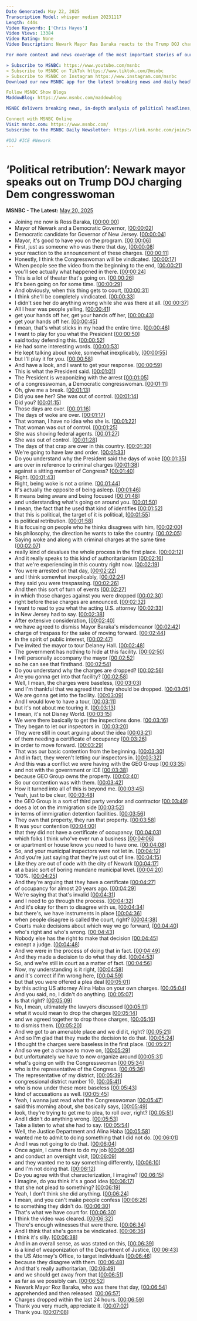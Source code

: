 ```yaml
---
Date Generated: May 22, 2025
Transcription Model: whisper medium 20231117
Length: 444s
Video Keywords: ['Chris Hayes']
Video Views: 13384
Video Rating: None
Video Description: Newark Mayor Ras Baraka reacts to the Trump DOJ charging Democratic Rep. LaMonica McIver following a visit to an ICE facility in New Jersey. “It's political retribution. It is focusing on people who he thinks disagree with him, his philosophy, the direction he wants to take the country,” says Mayor Baraka. 

For more context and news coverage of the most important stories of our day click here: https://www.msnbc.com/

» Subscribe to MSNBC: https://www.youtube.com/msnbc
» Subscribe to MSNBC on TikTok https://www.tiktok.com/@msnbc 
» Subscribe to MSNBC on Instagram https://www.instagram.com/msnbc 
Download our new MSNBC app for the latest breaking news and daily headlines at a glance: https://www.msnbc.com/information/download-msnbc-app-n1241692

Follow MSNBC Show Blogs 
MaddowBlog: https://www.msnbc.com/maddowblog

MSNBC delivers breaking news, in-depth analysis of political headlines, commentary and informed perspectives. Find video clips and segments from The Rachel Maddow Show, Inside with Jen Psaki, Morning Joe, The Beat, Deadline: White House, All In, The Last Word, The 11th Hour, and more.

Connect with MSNBC Online 
Visit msnbc.com: https://www.msnbc.com/ 
Subscribe to the MSNBC Daily Newsletter: https://link.msnbc.com/join/5ck/msnbc-daily-signup

#DOJ #ICE #Newark
---
```


# ‘Political retribution’: Newark mayor speaks out on Trump DOJ charging Dem congresswoman
**MSNBC - The Latest:** [May 20, 2025](https://www.youtube.com/watch?v=BBCpljW7iWA)
*  Joining me now is Ross Baraka, [[00:00:00](https://www.youtube.com/watch?v=BBCpljW7iWA&t=0.0s)]
*  Mayor of Newark and a Democratic Governor, [[00:00:02](https://www.youtube.com/watch?v=BBCpljW7iWA&t=2.16s)]
*  Democratic candidate for Governor of New Jersey. [[00:00:04](https://www.youtube.com/watch?v=BBCpljW7iWA&t=4.42s)]
*  Mayor, it's good to have you on the program. [[00:00:06](https://www.youtube.com/watch?v=BBCpljW7iWA&t=6.96s)]
*  First, just as someone who was there that day, [[00:00:08](https://www.youtube.com/watch?v=BBCpljW7iWA&t=8.58s)]
*  your reaction to the announcement of these charges. [[00:00:11](https://www.youtube.com/watch?v=BBCpljW7iWA&t=11.120000000000001s)]
*  Honestly, I think the Congresswoman will be vindicated. [[00:00:17](https://www.youtube.com/watch?v=BBCpljW7iWA&t=17.52s)]
*  When people see the video from the beginning to the end, [[00:00:21](https://www.youtube.com/watch?v=BBCpljW7iWA&t=21.76s)]
*  you'll see actually what happened in there. [[00:00:24](https://www.youtube.com/watch?v=BBCpljW7iWA&t=24.36s)]
*  This is a lot of theater that's going on. [[00:00:26](https://www.youtube.com/watch?v=BBCpljW7iWA&t=26.64s)]
*  It's been going on for some time. [[00:00:29](https://www.youtube.com/watch?v=BBCpljW7iWA&t=29.0s)]
*  And obviously, when this thing gets to court, [[00:00:31](https://www.youtube.com/watch?v=BBCpljW7iWA&t=31.16s)]
*  I think she'll be completely vindicated. [[00:00:33](https://www.youtube.com/watch?v=BBCpljW7iWA&t=33.92s)]
*  I didn't see her do anything wrong while she was there at all. [[00:00:37](https://www.youtube.com/watch?v=BBCpljW7iWA&t=37.120000000000005s)]
*  All I hear was people yelling, [[00:00:41](https://www.youtube.com/watch?v=BBCpljW7iWA&t=41.36s)]
*  get your hands off her, get your hands off her, [[00:00:43](https://www.youtube.com/watch?v=BBCpljW7iWA&t=43.8s)]
*  get your hands off her. [[00:00:45](https://www.youtube.com/watch?v=BBCpljW7iWA&t=45.68s)]
*  I mean, that's what sticks in my head the entire time. [[00:00:46](https://www.youtube.com/watch?v=BBCpljW7iWA&t=46.68s)]
*  I want to play for you what the President [[00:00:50](https://www.youtube.com/watch?v=BBCpljW7iWA&t=50.84s)]
*  said today defending this. [[00:00:52](https://www.youtube.com/watch?v=BBCpljW7iWA&t=52.28s)]
*  He had some interesting words. [[00:00:53](https://www.youtube.com/watch?v=BBCpljW7iWA&t=53.96s)]
*  He kept talking about woke, somewhat inexplicably, [[00:00:55](https://www.youtube.com/watch?v=BBCpljW7iWA&t=55.120000000000005s)]
*  but I'll play it for you. [[00:00:58](https://www.youtube.com/watch?v=BBCpljW7iWA&t=58.16s)]
*  And have a look, and I want to get your response. [[00:00:59](https://www.youtube.com/watch?v=BBCpljW7iWA&t=59.16s)]
*  This is what the President said. [[00:01:01](https://www.youtube.com/watch?v=BBCpljW7iWA&t=61.63999999999999s)]
*  The President is weaponizing with the arrest [[00:01:05](https://www.youtube.com/watch?v=BBCpljW7iWA&t=65.11999999999999s)]
*  of a congresswoman, a Democratic congresswoman. [[00:01:11](https://www.youtube.com/watch?v=BBCpljW7iWA&t=71.56s)]
*  Oh, give me a break. [[00:01:13](https://www.youtube.com/watch?v=BBCpljW7iWA&t=73.32s)]
*  Did you see her? She was out of control. [[00:01:14](https://www.youtube.com/watch?v=BBCpljW7iWA&t=74.12s)]
*  Did you? [[00:01:15](https://www.youtube.com/watch?v=BBCpljW7iWA&t=75.8s)]
*  Those days are over. [[00:01:16](https://www.youtube.com/watch?v=BBCpljW7iWA&t=76.44s)]
*  The days of woke are over. [[00:01:17](https://www.youtube.com/watch?v=BBCpljW7iWA&t=77.72s)]
*  That woman, I have no idea who she is. [[00:01:22](https://www.youtube.com/watch?v=BBCpljW7iWA&t=82.6s)]
*  That woman was out of control. [[00:01:25](https://www.youtube.com/watch?v=BBCpljW7iWA&t=85.64s)]
*  She was shoving federal agents. [[00:01:27](https://www.youtube.com/watch?v=BBCpljW7iWA&t=87.32s)]
*  She was out of control. [[00:01:28](https://www.youtube.com/watch?v=BBCpljW7iWA&t=88.92s)]
*  The days of that crap are over in this country. [[00:01:30](https://www.youtube.com/watch?v=BBCpljW7iWA&t=90.52s)]
*  We're going to have law and order. [[00:01:33](https://www.youtube.com/watch?v=BBCpljW7iWA&t=93.28s)]
*  Do you understand why the President said the days of woke [[00:01:35](https://www.youtube.com/watch?v=BBCpljW7iWA&t=95.91999999999999s)]
*  are over in reference to criminal charges [[00:01:38](https://www.youtube.com/watch?v=BBCpljW7iWA&t=98.36s)]
*  against a sitting member of Congress? [[00:01:40](https://www.youtube.com/watch?v=BBCpljW7iWA&t=100.39999999999999s)]
*  Right. [[00:01:43](https://www.youtube.com/watch?v=BBCpljW7iWA&t=103.91999999999999s)]
*  Right, being woke is not a crime. [[00:01:44](https://www.youtube.com/watch?v=BBCpljW7iWA&t=104.88s)]
*  It's actually the opposite of being asleep. [[00:01:46](https://www.youtube.com/watch?v=BBCpljW7iWA&t=106.47999999999999s)]
*  It means being aware and being focused [[00:01:48](https://www.youtube.com/watch?v=BBCpljW7iWA&t=108.36s)]
*  and understanding what's going on around you. [[00:01:50](https://www.youtube.com/watch?v=BBCpljW7iWA&t=110.08s)]
*  I mean, the fact that he used that kind of identifies [[00:01:52](https://www.youtube.com/watch?v=BBCpljW7iWA&t=112.03999999999999s)]
*  that this is political, the target of it is political, [[00:01:55](https://www.youtube.com/watch?v=BBCpljW7iWA&t=115.08000000000001s)]
*  is political retribution. [[00:01:58](https://www.youtube.com/watch?v=BBCpljW7iWA&t=118.44000000000001s)]
*  It is focusing on people who he thinks disagrees with him, [[00:02:00](https://www.youtube.com/watch?v=BBCpljW7iWA&t=120.64s)]
*  his philosophy, the direction he wants to take the country. [[00:02:05](https://www.youtube.com/watch?v=BBCpljW7iWA&t=125.12s)]
*  Saying woke and along with criminal charges at the same time [[00:02:07](https://www.youtube.com/watch?v=BBCpljW7iWA&t=127.96000000000001s)]
*  really kind of devalues the whole process in the first place. [[00:02:12](https://www.youtube.com/watch?v=BBCpljW7iWA&t=132.84s)]
*  And it really speaks to this kind of authoritarianism [[00:02:16](https://www.youtube.com/watch?v=BBCpljW7iWA&t=136.44s)]
*  that we're experiencing in this country right now. [[00:02:19](https://www.youtube.com/watch?v=BBCpljW7iWA&t=139.36s)]
*  You were arrested on that day, [[00:02:22](https://www.youtube.com/watch?v=BBCpljW7iWA&t=142.68s)]
*  and I think somewhat inexplicably, [[00:02:24](https://www.youtube.com/watch?v=BBCpljW7iWA&t=144.04s)]
*  they said you were trespassing. [[00:02:26](https://www.youtube.com/watch?v=BBCpljW7iWA&t=146.12s)]
*  And then this sort of turn of events [[00:02:27](https://www.youtube.com/watch?v=BBCpljW7iWA&t=147.95999999999998s)]
*  in which those charges against you were dropped [[00:02:30](https://www.youtube.com/watch?v=BBCpljW7iWA&t=150.23999999999998s)]
*  right before these charges are announced. [[00:02:32](https://www.youtube.com/watch?v=BBCpljW7iWA&t=152.32s)]
*  I want to read to you what the acting U.S. attorney [[00:02:33](https://www.youtube.com/watch?v=BBCpljW7iWA&t=153.88s)]
*  in New Jersey had to say. [[00:02:38](https://www.youtube.com/watch?v=BBCpljW7iWA&t=158.48s)]
*  After extensive consideration, [[00:02:40](https://www.youtube.com/watch?v=BBCpljW7iWA&t=160.76s)]
*  we have agreed to dismiss Mayor Baraka's misdemeanor [[00:02:42](https://www.youtube.com/watch?v=BBCpljW7iWA&t=162.35999999999999s)]
*  charge of trespass for the sake of moving forward. [[00:02:44](https://www.youtube.com/watch?v=BBCpljW7iWA&t=164.68s)]
*  In the spirit of public interest, [[00:02:47](https://www.youtube.com/watch?v=BBCpljW7iWA&t=167.44s)]
*  I've invited the mayor to tour Delaney Hall. [[00:02:48](https://www.youtube.com/watch?v=BBCpljW7iWA&t=168.6s)]
*  The government has nothing to hide at this facility. [[00:02:50](https://www.youtube.com/watch?v=BBCpljW7iWA&t=170.39999999999998s)]
*  I will personally accompany the mayor [[00:02:52](https://www.youtube.com/watch?v=BBCpljW7iWA&t=172.67999999999998s)]
*  so he can see that firsthand. [[00:02:54](https://www.youtube.com/watch?v=BBCpljW7iWA&t=174.11999999999998s)]
*  Do you understand why the charges are dropped? [[00:02:56](https://www.youtube.com/watch?v=BBCpljW7iWA&t=176.55999999999997s)]
*  Are you gonna get into that facility? [[00:02:58](https://www.youtube.com/watch?v=BBCpljW7iWA&t=178.23999999999998s)]
*  Well, I mean, the charges were baseless, [[00:03:03](https://www.youtube.com/watch?v=BBCpljW7iWA&t=183.11999999999998s)]
*  and I'm thankful that we agreed that they should be dropped. [[00:03:05](https://www.youtube.com/watch?v=BBCpljW7iWA&t=185.04s)]
*  We are gonna get into the facility. [[00:03:09](https://www.youtube.com/watch?v=BBCpljW7iWA&t=189.72s)]
*  And I would love to have a tour, [[00:03:11](https://www.youtube.com/watch?v=BBCpljW7iWA&t=191.95999999999998s)]
*  but it's not about me touring it. [[00:03:13](https://www.youtube.com/watch?v=BBCpljW7iWA&t=193.32s)]
*  I mean, it's not Disney World. [[00:03:15](https://www.youtube.com/watch?v=BBCpljW7iWA&t=195.0s)]
*  We were there basically to get the inspections done. [[00:03:16](https://www.youtube.com/watch?v=BBCpljW7iWA&t=196.83999999999997s)]
*  They began to let our inspectors in. [[00:03:20](https://www.youtube.com/watch?v=BBCpljW7iWA&t=200.16s)]
*  They were still in court arguing about the idea [[00:03:21](https://www.youtube.com/watch?v=BBCpljW7iWA&t=201.79999999999998s)]
*  of them needing a certificate of occupancy [[00:03:26](https://www.youtube.com/watch?v=BBCpljW7iWA&t=206.35999999999999s)]
*  in order to move forward. [[00:03:29](https://www.youtube.com/watch?v=BBCpljW7iWA&t=209.2s)]
*  That was our basic contention from the beginning. [[00:03:30](https://www.youtube.com/watch?v=BBCpljW7iWA&t=210.2s)]
*  And in fact, they weren't letting our inspectors in. [[00:03:32](https://www.youtube.com/watch?v=BBCpljW7iWA&t=212.48s)]
*  And this was a conflict we were having with the GEO Group [[00:03:35](https://www.youtube.com/watch?v=BBCpljW7iWA&t=215.88s)]
*  and not with the government or ICE [[00:03:38](https://www.youtube.com/watch?v=BBCpljW7iWA&t=218.79999999999998s)]
*  because GEO Group owns the property. [[00:03:40](https://www.youtube.com/watch?v=BBCpljW7iWA&t=220.48s)]
*  So our contention was with them. [[00:03:42](https://www.youtube.com/watch?v=BBCpljW7iWA&t=222.88s)]
*  How it turned into all of this is beyond me. [[00:03:45](https://www.youtube.com/watch?v=BBCpljW7iWA&t=225.04s)]
*  Yeah, just to be clear, [[00:03:48](https://www.youtube.com/watch?v=BBCpljW7iWA&t=228.28s)]
*  the GEO Group is a sort of third party vendor and contractor [[00:03:49](https://www.youtube.com/watch?v=BBCpljW7iWA&t=229.16s)]
*  does a lot on the immigration side [[00:03:52](https://www.youtube.com/watch?v=BBCpljW7iWA&t=232.76s)]
*  in terms of immigration detention facilities. [[00:03:56](https://www.youtube.com/watch?v=BBCpljW7iWA&t=236.32s)]
*  They own that property, they run that property. [[00:03:58](https://www.youtube.com/watch?v=BBCpljW7iWA&t=238.44s)]
*  It was your contention [[00:04:00](https://www.youtube.com/watch?v=BBCpljW7iWA&t=240.48000000000002s)]
*  that they did not have a certificate of occupancy, [[00:04:03](https://www.youtube.com/watch?v=BBCpljW7iWA&t=243.44s)]
*  which folks I think who've ever run a business [[00:04:06](https://www.youtube.com/watch?v=BBCpljW7iWA&t=246.08s)]
*  or apartment or house know you need to have one. [[00:04:08](https://www.youtube.com/watch?v=BBCpljW7iWA&t=248.0s)]
*  So, and your municipal inspectors were not let in. [[00:04:12](https://www.youtube.com/watch?v=BBCpljW7iWA&t=252.4s)]
*  And you're just saying that they're just out of line. [[00:04:15](https://www.youtube.com/watch?v=BBCpljW7iWA&t=255.04000000000002s)]
*  Like they are out of code with the city of Newark [[00:04:17](https://www.youtube.com/watch?v=BBCpljW7iWA&t=257.2s)]
*  at a basic sort of boring mundane municipal level. [[00:04:20](https://www.youtube.com/watch?v=BBCpljW7iWA&t=260.28s)]
*  100%. [[00:04:25](https://www.youtube.com/watch?v=BBCpljW7iWA&t=265.96s)]
*  And they're arguing that they have a certificate [[00:04:27](https://www.youtube.com/watch?v=BBCpljW7iWA&t=267.36s)]
*  of occupancy for almost 20 years ago. [[00:04:29](https://www.youtube.com/watch?v=BBCpljW7iWA&t=269.03999999999996s)]
*  We're saying that that's invalid [[00:04:31](https://www.youtube.com/watch?v=BBCpljW7iWA&t=271.2s)]
*  and I need to go through the process. [[00:04:32](https://www.youtube.com/watch?v=BBCpljW7iWA&t=272.92s)]
*  And it's okay for them to disagree with us, [[00:04:34](https://www.youtube.com/watch?v=BBCpljW7iWA&t=274.59999999999997s)]
*  but there's, we have instruments in place [[00:04:36](https://www.youtube.com/watch?v=BBCpljW7iWA&t=276.2s)]
*  when people disagree is called the court, right? [[00:04:38](https://www.youtube.com/watch?v=BBCpljW7iWA&t=278.71999999999997s)]
*  Courts make decisions about which way we go forward, [[00:04:40](https://www.youtube.com/watch?v=BBCpljW7iWA&t=280.71999999999997s)]
*  who's right and who's wrong. [[00:04:43](https://www.youtube.com/watch?v=BBCpljW7iWA&t=283.88s)]
*  Nobody else has the right to make that decision [[00:04:45](https://www.youtube.com/watch?v=BBCpljW7iWA&t=285.76s)]
*  except a judge. [[00:04:48](https://www.youtube.com/watch?v=BBCpljW7iWA&t=288.36s)]
*  And we were in the process of doing that in fact. [[00:04:49](https://www.youtube.com/watch?v=BBCpljW7iWA&t=289.52s)]
*  And they made a decision to do what they did. [[00:04:53](https://www.youtube.com/watch?v=BBCpljW7iWA&t=293.56s)]
*  So, and we're still in court as a matter of fact. [[00:04:56](https://www.youtube.com/watch?v=BBCpljW7iWA&t=296.15999999999997s)]
*  Now, my understanding is it right, [[00:04:58](https://www.youtube.com/watch?v=BBCpljW7iWA&t=298.44s)]
*  and it's correct if I'm wrong here, [[00:04:59](https://www.youtube.com/watch?v=BBCpljW7iWA&t=299.96s)]
*  but that you were offered a plea deal [[00:05:01](https://www.youtube.com/watch?v=BBCpljW7iWA&t=301.2s)]
*  by this acting US attorney Alina Haba on your own charges. [[00:05:04](https://www.youtube.com/watch?v=BBCpljW7iWA&t=304.4s)]
*  And you said, no, I didn't do anything. [[00:05:07](https://www.youtube.com/watch?v=BBCpljW7iWA&t=307.76s)]
*  Is that right? [[00:05:09](https://www.youtube.com/watch?v=BBCpljW7iWA&t=309.48s)]
*  No, I mean, ultimately the lawyers discussed [[00:05:11](https://www.youtube.com/watch?v=BBCpljW7iWA&t=311.32s)]
*  what it would mean to drop the charges [[00:05:14](https://www.youtube.com/watch?v=BBCpljW7iWA&t=314.44s)]
*  and we agreed together to drop those charges, [[00:05:16](https://www.youtube.com/watch?v=BBCpljW7iWA&t=316.92s)]
*  to dismiss them. [[00:05:20](https://www.youtube.com/watch?v=BBCpljW7iWA&t=320.04s)]
*  And we got to an amenable place and we did it, right? [[00:05:21](https://www.youtube.com/watch?v=BBCpljW7iWA&t=321.59999999999997s)]
*  And so I'm glad that they made the decision to do that. [[00:05:24](https://www.youtube.com/watch?v=BBCpljW7iWA&t=324.52s)]
*  I thought the charges were baseless in the first place. [[00:05:27](https://www.youtube.com/watch?v=BBCpljW7iWA&t=327.4s)]
*  And so we get a chance to move on, [[00:05:29](https://www.youtube.com/watch?v=BBCpljW7iWA&t=329.71999999999997s)]
*  but unfortunately we have to now organize around [[00:05:31](https://www.youtube.com/watch?v=BBCpljW7iWA&t=331.71999999999997s)]
*  what's going on with the Congresswoman [[00:05:34](https://www.youtube.com/watch?v=BBCpljW7iWA&t=334.84s)]
*  who is the representative of the Congress. [[00:05:36](https://www.youtube.com/watch?v=BBCpljW7iWA&t=336.48s)]
*  The representative of my district, [[00:05:39](https://www.youtube.com/watch?v=BBCpljW7iWA&t=339.76000000000005s)]
*  congressional district number 10, [[00:05:41](https://www.youtube.com/watch?v=BBCpljW7iWA&t=341.24s)]
*  who is now under these more baseless [[00:05:43](https://www.youtube.com/watch?v=BBCpljW7iWA&t=343.0s)]
*  kind of accusations as well. [[00:05:45](https://www.youtube.com/watch?v=BBCpljW7iWA&t=345.44000000000005s)]
*  Yeah, I wanna just read what the Congresswoman [[00:05:47](https://www.youtube.com/watch?v=BBCpljW7iWA&t=347.76000000000005s)]
*  said this morning about, she basically says, [[00:05:49](https://www.youtube.com/watch?v=BBCpljW7iWA&t=349.32000000000005s)]
*  look, they're trying to get me to plea, to roll over, right? [[00:05:51](https://www.youtube.com/watch?v=BBCpljW7iWA&t=351.08000000000004s)]
*  And I didn't do anything wrong. [[00:05:53](https://www.youtube.com/watch?v=BBCpljW7iWA&t=353.8s)]
*  Take a listen to what she had to say. [[00:05:54](https://www.youtube.com/watch?v=BBCpljW7iWA&t=354.8s)]
*  Well, the Justice Department and Alina Haba [[00:05:58](https://www.youtube.com/watch?v=BBCpljW7iWA&t=358.20000000000005s)]
*  wanted me to admit to doing something that I did not do. [[00:06:01](https://www.youtube.com/watch?v=BBCpljW7iWA&t=361.20000000000005s)]
*  And I was not going to do that. [[00:06:04](https://www.youtube.com/watch?v=BBCpljW7iWA&t=364.36s)]
*  Once again, I came there to do my job [[00:06:06](https://www.youtube.com/watch?v=BBCpljW7iWA&t=366.08000000000004s)]
*  and conduct an oversight visit, [[00:06:09](https://www.youtube.com/watch?v=BBCpljW7iWA&t=369.12s)]
*  and they wanted me to say something differently, [[00:06:10](https://www.youtube.com/watch?v=BBCpljW7iWA&t=370.64000000000004s)]
*  and I'm not doing that. [[00:06:12](https://www.youtube.com/watch?v=BBCpljW7iWA&t=372.76000000000005s)]
*  Do you agree with that characterization, I imagine? [[00:06:15](https://www.youtube.com/watch?v=BBCpljW7iWA&t=375.32000000000005s)]
*  I imagine, do you think it's a good idea [[00:06:17](https://www.youtube.com/watch?v=BBCpljW7iWA&t=377.68s)]
*  that she not plead to something? [[00:06:19](https://www.youtube.com/watch?v=BBCpljW7iWA&t=379.56s)]
*  Yeah, I don't think she did anything. [[00:06:24](https://www.youtube.com/watch?v=BBCpljW7iWA&t=384.08000000000004s)]
*  I mean, and you can't make people confess [[00:06:26](https://www.youtube.com/watch?v=BBCpljW7iWA&t=386.16s)]
*  to something they didn't do. [[00:06:30](https://www.youtube.com/watch?v=BBCpljW7iWA&t=390.0s)]
*  That's what we have court for. [[00:06:30](https://www.youtube.com/watch?v=BBCpljW7iWA&t=390.96000000000004s)]
*  I think the video was cleared. [[00:06:32](https://www.youtube.com/watch?v=BBCpljW7iWA&t=392.6s)]
*  There's enough witnesses that were there. [[00:06:34](https://www.youtube.com/watch?v=BBCpljW7iWA&t=394.04s)]
*  And I think that she's gonna be vindicated. [[00:06:36](https://www.youtube.com/watch?v=BBCpljW7iWA&t=396.72s)]
*  I think it's silly. [[00:06:38](https://www.youtube.com/watch?v=BBCpljW7iWA&t=398.24s)]
*  And in an overall sense, as was stated on this, [[00:06:39](https://www.youtube.com/watch?v=BBCpljW7iWA&t=399.76s)]
*  is a kind of weaponization of the Department of Justice, [[00:06:43](https://www.youtube.com/watch?v=BBCpljW7iWA&t=403.0s)]
*  the US Attorney's Office, to target individuals [[00:06:46](https://www.youtube.com/watch?v=BBCpljW7iWA&t=406.04s)]
*  because they disagree with them. [[00:06:48](https://www.youtube.com/watch?v=BBCpljW7iWA&t=408.32s)]
*  And that's really authoritarian, [[00:06:49](https://www.youtube.com/watch?v=BBCpljW7iWA&t=409.8s)]
*  and we should get away from that [[00:06:51](https://www.youtube.com/watch?v=BBCpljW7iWA&t=411.04s)]
*  as far as we possibly can. [[00:06:52](https://www.youtube.com/watch?v=BBCpljW7iWA&t=412.48s)]
*  Newark Mayor Roz Baraka, who was there that day, [[00:06:54](https://www.youtube.com/watch?v=BBCpljW7iWA&t=414.92s)]
*  apprehended and then released. [[00:06:57](https://www.youtube.com/watch?v=BBCpljW7iWA&t=417.64s)]
*  Charges dropped within the last 24 hours. [[00:06:59](https://www.youtube.com/watch?v=BBCpljW7iWA&t=419.84000000000003s)]
*  Thank you very much, appreciate it. [[00:07:02](https://www.youtube.com/watch?v=BBCpljW7iWA&t=422.08s)]
*  Thank you. [[00:07:08](https://www.youtube.com/watch?v=BBCpljW7iWA&t=428.24s)]
